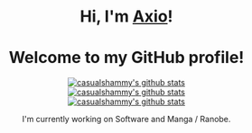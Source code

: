 <!--
<p align="center">
  <a href="https://axio.name"><img alt="banner" src="banner.png"></a>
</p>
-->

<h1 align="center">Hi, I'm <a href="https://axio.name">Axio</a>!</h1>
<h1 align="center">Welcome to my GitHub profile!</h1>

<p align="center">
  <a href="https://github.com/casualshammy"><img src="https://github-readme-stats.vercel.app/api?username=casualshammy&hide_border=true&show_icons=true" alt="casualshammy's github stats"></a>
  <br/>
  <a href="https://github.com/casualshammy"><img src="https://github-readme-stats.vercel.app/api/top-langs/?username=casualshammy&layout=compact" alt="casualshammy's github stats"></a>
  <br/>
  <a href="https://github.com/casualshammy"><img src="https://github-readme-stats.vercel.app/api/wakatime?username=casualshammy" alt="casualshammy's github stats"></a>
</p>



<p align="center">I'm currently working on Software and Manga / Ranobe.</p>
